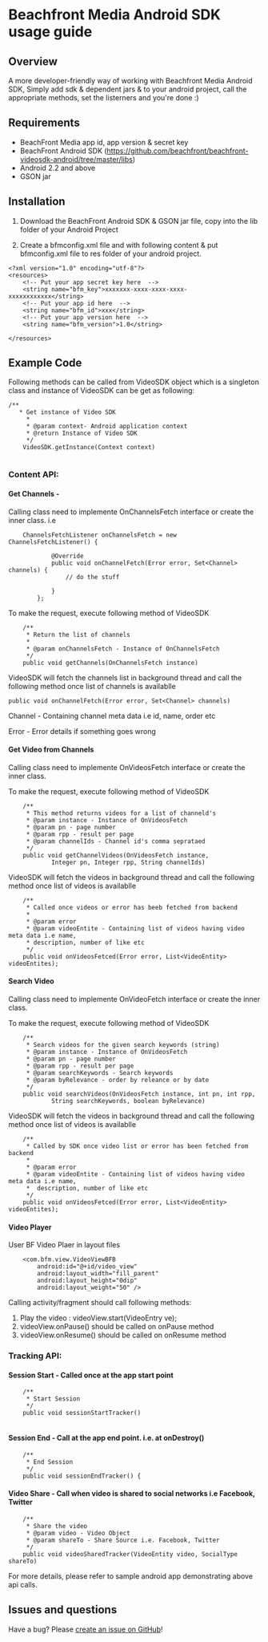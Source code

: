 # Beachfront Media Android SDK usage guide

## Overview
A more developer-friendly way of working with Beachfront Media Android SDK,  Simply add sdk & dependent jars & to your android project, call the appropriate methods, set the listerners and you're done :)

## Requirements

* BeachFront Media app id, app version & secret key
* BeachFront Android SDK (https://github.com/beachfront/beachfront-videosdk-android/tree/master/libs)
* Android 2.2 and above
* GSON jar


## Installation

1. Download the BeachFront Android SDK & GSON jar file, copy into the lib folder of your Android Project

2. Create a bfmconfig.xml file and with following content & put bfmconfig.xml file to res folder of your android project.

```
<?xml version="1.0" encoding="utf-8"?>
<resources>
    <!-- Put your app secret key here  -->
    <string name="bfm_key">xxxxxxx-xxxx-xxxx-xxxx-xxxxxxxxxxxx</string>
    <!-- Put your app id here  -->
    <string name="bfm_id">xxx</string>
    <!-- Put your app version here  -->
    <string name="bfm_version">1.0</string>

</resources>
```

## Example Code

Following methods can be called from VideoSDK object which is a singleton class and instance of VideoSDK can be get as following:

```
/**
   * Get instance of Video SDK
	 * 
	 * @param context- Android application context
	 * @return Instance of Video SDK
	 */
	VideoSDK.getInstance(Context context)
	
```

### Content API:

####  Get Channels - 

Calling class need to implemente OnChannelsFetch interface or create the inner class. i.e 

```
 	ChannelsFetchListener onChannelsFetch = new ChannelsFetchListener() {

			@Override
			public void onChannelFetch(Error error, Set<Channel> channels) {
				// do the stuff

			}
		};
```

To make the request, execute following method of VideoSDK

```
	/**
	 * Return the list of channels 
	 * 
	 * @param onChannelsFetch - Instance of OnChannelsFetch
	 */
	public void getChannels(OnChannelsFetch instance)
``` 

VideoSDK will fetch the channels list in background thread and call the following method once list of channels is availablle

```
public void onChannelFetch(Error error, Set<Channel> channels)

```

Channel - Containing channel meta data i.e id, name, order etc

Error - Error details if something goes wrong 

#### Get Video from Channels

Calling class need to implemente OnVideosFetch interface or create the inner class.

To make the request, execute following method of VideoSDK

``` 
	/**
	 * This method returns videos for a list of channeld's
	 * @param instance - Instance of OnVideosFetch
	 * @param pn - page number
	 * @param rpp - result per page
	 * @param channelIds - Channel id's comma seprataed
	 */
	public void getChannelVideos(OnVideosFetch instance,
			Integer pn, Integer rpp, String channelIds)

``` 

VideoSDK will fetch the videos in background thread and call the following method once list of videos is availablle

```
	/**
	 * Called once videos or error has beeb fetched from backend
	 * 
	 * @param error
	 * @param videoEntite - Containing list of videos having video meta data i.e name,
	 * description, number of like etc
	 */
	public void onVideosFetced(Error error, List<VideoEntity> videoEntites);
```
 
#### Search Video

Calling class need to implemente OnVideoFetch interface or create the inner class.

To make the request, execute following method of VideoSDK

``` 
	/**
	 * Search videos for the given search keywords (string)
	 * @param instance - Instance of OnVideosFetch
	 * @param pn - page number
	 * @param rpp - result per page
	 * @param searchKeywords - Search keywords
	 * @param byRelevance - order by releance or by date
	 */
	public void searchVideos(OnVideosFetch instance, int pn, int rpp,
			String searchKeywords, boolean byRelevance) 

``` 

VideoSDK will fetch the videos in background thread and call the following method once list of videos is availablle

```
	/**
	 * Called by SDK once video list or error has been fetched from backend
	 * 
	 * @param error
	 * @param videoEntite - Containing list of videos having video meta data i.e name,
	 *  description, number of like etc
	 */
	public void onVideosFetced(Error error, List<VideoEntity> videoEntites);
```
 
####  Video Player
 
User BF Video Plaer in layout files


``` 
	<com.bfm.view.VideoViewBFB
        android:id="@+id/video_view"
        android:layout_width="fill_parent"
        android:layout_height="0dip"
        android:layout_weight="50" />
```

Calling activity/fragment should call following methods:

1. Play the video : videoView.start(VideoEntry ve);
2. videoView.onPause() should be called on onPause method
3. videoView.onResume() should be called on onResume method

### Tracking API:

#### Session Start - Called once at the app start point

```
	/**
	 * Start Session 
	 */
	public void sessionStartTracker()
	
```

####  Session End - Call at the app end point. i.e. at onDestroy()

```
	/**
	 * End Session
	 */
	public void sessionEndTracker() {

```

####  Video Share - Call when video is shared to social networks i.e Facebook, Twitter 

```
	/**
	 * Share the video
	 * @param video - Video Object
	 * @param shareTo - Share Source i.e. Facebook, Twitter
	 */
	public void videoSharedTracker(VideoEntity video, SocialType shareTo)
```

For more details, please refer to sample android app demonstrating above api calls.

## Issues and questions
Have a bug? Please [create an issue on GitHub](https://github.com/actolap/android-sdk-sample/issues)!


